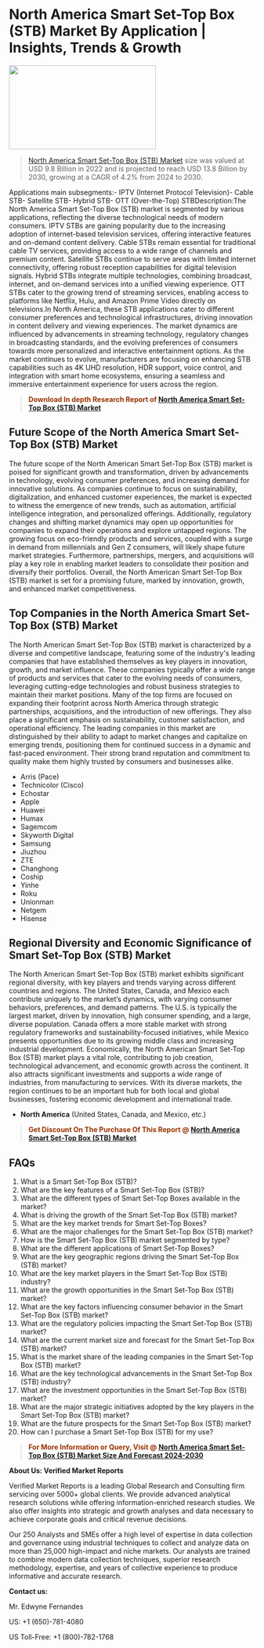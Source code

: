 <p><h1>North America Smart Set-Top Box (STB) Market By Application | Insights, Trends & Growth</h1><p><img class="aligncenter size-medium wp-image-105565" src="https://ffe5etoiles.com/wp-content/uploads/2025/01/MST7-300x171.png" alt="" width="300" height="171" /></p><blockquote><p><a href="https://www.verifiedmarketreports.com/download-sample/?rid=291006&utm_source=Github-NA&utm_medium=365" target="_blank">North America Smart Set-Top Box (STB) Market</a> size was valued at USD 9.8 Billion in 2022 and is projected to reach USD 13.8 Billion by 2030, growing at a CAGR of 4.2% from 2024 to 2030.</p></blockquote>Applications main subsegments:- IPTV (Internet Protocol Television)- Cable STB- Satellite STB- Hybrid STB- OTT (Over-the-Top) STBDescription:The North America Smart Set-Top Box (STB) market is segmented by various applications, reflecting the diverse technological needs of modern consumers. IPTV STBs are gaining popularity due to the increasing adoption of internet-based television services, offering interactive features and on-demand content delivery. Cable STBs remain essential for traditional cable TV services, providing access to a wide range of channels and premium content. Satellite STBs continue to serve areas with limited internet connectivity, offering robust reception capabilities for digital television signals. Hybrid STBs integrate multiple technologies, combining broadcast, internet, and on-demand services into a unified viewing experience. OTT STBs cater to the growing trend of streaming services, enabling access to platforms like Netflix, Hulu, and Amazon Prime Video directly on televisions.In North America, these STB applications cater to different consumer preferences and technological infrastructures, driving innovation in content delivery and viewing experiences. The market dynamics are influenced by advancements in streaming technology, regulatory changes in broadcasting standards, and the evolving preferences of consumers towards more personalized and interactive entertainment options. As the market continues to evolve, manufacturers are focusing on enhancing STB capabilities such as 4K UHD resolution, HDR support, voice control, and integration with smart home ecosystems, ensuring a seamless and immersive entertainment experience for users across the region.</p><blockquote><p><span style="color: #993300;"><strong>Download In depth Research Report of <a href="https://www.verifiedmarketreports.com/download-sample/?rid=291006&utm_source=Github-NA&utm_medium=365">North America Smart Set-Top Box (STB) Market</a></strong></span></p></blockquote><h2>Future Scope of the North America Smart Set-Top Box (STB) Market</h2><p>The future scope of the North American Smart Set-Top Box (STB) market is poised for significant growth and transformation, driven by advancements in technology, evolving consumer preferences, and increasing demand for innovative solutions. As companies continue to focus on sustainability, digitalization, and enhanced customer experiences, the market is expected to witness the emergence of new trends, such as automation, artificial intelligence integration, and personalized offerings. Additionally, regulatory changes and shifting market dynamics may open up opportunities for companies to expand their operations and explore untapped regions. The growing focus on eco-friendly products and services, coupled with a surge in demand from millennials and Gen Z consumers, will likely shape future market strategies. Furthermore, partnerships, mergers, and acquisitions will play a key role in enabling market leaders to consolidate their position and diversify their portfolios. Overall, the North American Smart Set-Top Box (STB) market is set for a promising future, marked by innovation, growth, and enhanced market competitiveness.</p><h2>Top Companies in the North America Smart Set-Top Box (STB) Market</h2><p>The North American Smart Set-Top Box (STB) market is characterized by a diverse and competitive landscape, featuring some of the industry's leading companies that have established themselves as key players in innovation, growth, and market influence. These companies typically offer a wide range of products and services that cater to the evolving needs of consumers, leveraging cutting-edge technologies and robust business strategies to maintain their market positions. Many of the top firms are focused on expanding their footprint across North America through strategic partnerships, acquisitions, and the introduction of new offerings. They also place a significant emphasis on sustainability, customer satisfaction, and operational efficiency. The leading companies in this market are distinguished by their ability to adapt to market changes and capitalize on emerging trends, positioning them for continued success in a dynamic and fast-paced environment. Their strong brand reputation and commitment to quality make them highly trusted by consumers and businesses alike.</p><p><ul><li>Arris (Pace) </li><li> Technicolor (Cisco) </li><li> Echostar </li><li> Apple </li><li> Huawei </li><li> Humax </li><li> Sagemcom </li><li> Skyworth Digital </li><li> Samsung </li><li> Jiuzhou </li><li> ZTE </li><li> Changhong </li><li> Coship </li><li> Yinhe </li><li> Roku </li><li> Unionman </li><li> Netgem </li><li> Hisense</li></ul></p><h2>Regional Diversity and Economic Significance of Smart Set-Top Box (STB) Market</h2><p>The North American Smart Set-Top Box (STB) market exhibits significant regional diversity, with key players and trends varying across different countries and regions. The United States, Canada, and Mexico each contribute uniquely to the market’s dynamics, with varying consumer behaviors, preferences, and demand patterns. The U.S. is typically the largest market, driven by innovation, high consumer spending, and a large, diverse population. Canada offers a more stable market with strong regulatory frameworks and sustainability-focused initiatives, while Mexico presents opportunities due to its growing middle class and increasing industrial development. Economically, the North American Smart Set-Top Box (STB) market plays a vital role, contributing to job creation, technological advancement, and economic growth across the continent. It also attracts significant investments and supports a wide range of industries, from manufacturing to services. With its diverse markets, the region continues to be an important hub for both local and global businesses, fostering economic development and international trade.</p><ul> <li><strong>North America</strong> (United States, Canada, and Mexico, etc.)</li></ul><blockquote><p><span style="color: #993300;"><strong>Get Discount On The Purchase Of This Report @ <a href="https://www.verifiedmarketreports.com/ask-for-discount/?rid=291006&utm_source=Github-NA&utm_medium=365">North America Smart Set-Top Box (STB) Market</a></strong></span></p></blockquote><h2>FAQs</h2><p><ol> <li>What is a Smart Set-Top Box (STB)?</div><div></li> <li>What are the key features of a Smart Set-Top Box (STB)?</div><div></li> <li>What are the different types of Smart Set-Top Boxes available in the market?</div><div></li> <li>What is driving the growth of the Smart Set-Top Box (STB) market?</div><div></li> <li>What are the key market trends for Smart Set-Top Boxes?</div><div></li> <li>What are the major challenges for the Smart Set-Top Box (STB) market?</div><div></li> <li>How is the Smart Set-Top Box (STB) market segmented by type?</div><div></li> <li>What are the different applications of Smart Set-Top Boxes?</div><div></li> <li>What are the key geographic regions driving the Smart Set-Top Box (STB) market?</div><div></li> <li>What are the key market players in the Smart Set-Top Box (STB) industry?</div><div></li> <li>What are the growth opportunities in the Smart Set-Top Box (STB) market?</div><div></li> <li>What are the key factors influencing consumer behavior in the Smart Set-Top Box (STB) market?</div><div></li> <li>What are the regulatory policies impacting the Smart Set-Top Box (STB) market?</div><div></li> <li>What are the current market size and forecast for the Smart Set-Top Box (STB) market?</div><div></li> <li>What is the market share of the leading companies in the Smart Set-Top Box (STB) market?</div><div></li> <li>What are the key technological advancements in the Smart Set-Top Box (STB) industry?</div><div></li> <li>What are the investment opportunities in the Smart Set-Top Box (STB) market?</div><div></li> <li>What are the major strategic initiatives adopted by the key players in the Smart Set-Top Box (STB) market?</div><div></li> <li>What are the future prospects for the Smart Set-Top Box (STB) market?</div><div></li> <li>How can I purchase a Smart Set-Top Box (STB) for my use?</div><div></li></ol></p><blockquote><p><span style="color: #993300;"><strong>For More Information or Query, Visit @ <a href="https://www.verifiedmarketreports.com/product/smart-set-top-box-stb-market/">North America Smart Set-Top Box (STB) Market Size And Forecast 2024-2030</a></strong></span></p></blockquote><p><strong>About Us: Verified Market Reports</strong></p><p>Verified Market Reports is a leading Global Research and Consulting firm servicing over 5000+ global clients. We provide advanced analytical research solutions while offering information-enriched research studies. We also offer insights into strategic and growth analyses and data necessary to achieve corporate goals and critical revenue decisions.</p><p>Our 250 Analysts and SMEs offer a high level of expertise in data collection and governance using industrial techniques to collect and analyze data on more than 25,000 high-impact and niche markets. Our analysts are trained to combine modern data collection techniques, superior research methodology, expertise, and years of collective experience to produce informative and accurate research.</p><p><strong>Contact us:</strong></p><p>Mr. Edwyne Fernandes</p><p>US: +1 (650)-781-4080</p><p>US Toll-Free: +1 (800)-782-1768</p>
